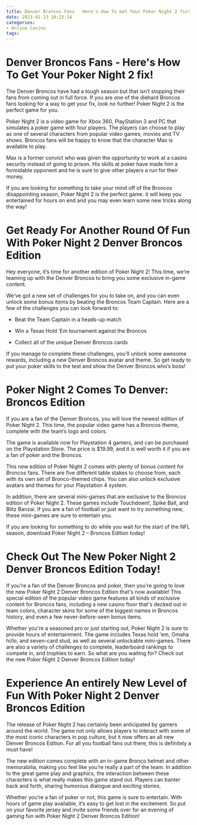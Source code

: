 ```yaml
---
title: Denver Broncos Fans   Here's How To Get Your Poker Night 2 fix!
date: 2023-01-13 10:25:14
categories:
- Online Casino
tags:
---
```



#  Denver Broncos Fans - Here's How To Get Your Poker Night 2 fix!

The Denver Broncos have had a tough season but that isn’t stopping their fans from coming out in full force. If you are one of the diehard Broncos fans looking for a way to get your fix, look no further! Poker Night 2 is the perfect game for you.

Poker Night 2 is a video game for Xbox 360, PlayStation 3 and PC that simulates a poker game with four players. The players can choose to play as one of several characters from popular video games, movies and TV shows. Broncos fans will be happy to know that the character Max is available to play.

Max is a former convict who was given the opportunity to work at a casino security instead of going to prison. His skills at poker have made him a formidable opponent and he is sure to give other players a run for their money.

If you are looking for something to take your mind off of the Broncos disappointing season, Poker Night 2 is the perfect game. it will keep you entertained for hours on end and you may even learn some new tricks along the way!

#  Get Ready For Another Round Of Fun With Poker Night 2 Denver Broncos Edition

Hey everyone, it’s time for another edition of Poker Night 2! This time, we’re teaming up with the Denver Broncos to bring you some exclusive in-game content.

We’ve got a new set of challenges for you to take on, and you can even unlock some bonus items by beating the Broncos Team Captain. Here are a few of the challenges you can look forward to:

- Beat the Team Captain in a heads-up match

- Win a Texas Hold ‘Em tournament against the Broncos

- Collect all of the unique Denver Broncos cards

If you manage to complete these challenges, you’ll unlock some awesome rewards, including a new Denver Broncos avatar and theme. So get ready to put your poker skills to the test and show the Denver Broncos who’s boss!

#  Poker Night 2 Comes To Denver: Broncos Edition

If you are a fan of the Denver Broncos, you will love the newest edition of Poker Night 2. This time, the popular video game has a Broncos theme, complete with the team’s logo and colors.

The game is available now for Playstation 4 gamers, and can be purchased on the Playstation Store. The price is $19.99, and it is well worth it if you are a fan of poker and the Broncos.

This new edition of Poker Night 2 comes with plenty of bonus content for Broncos fans. There are five different table stakes to choose from, each with its own set of Bronco-themed chips. You can also unlock exclusive avatars and themes for your Playstation 4 system.

In addition, there are several mini-games that are exclusive to the Broncos edition of Poker Night 2. These games include Touchdown!, Spike Ball, and Blitz Banzai. If you are a fan of football or just want to try something new, these mini-games are sure to entertain you.

If you are looking for something to do while you wait for the start of the NFL season, download Poker Night 2 – Broncos Edition today!

#  Check Out The New Poker Night 2 Denver Broncos Edition Today!

If you're a fan of the Denver Broncos and poker, then you're going to love the new Poker Night 2 Denver Broncos Edition that's now available! This special edition of the popular video game features all kinds of exclusive content for Broncos fans, including a new casino floor that's decked out in team colors, character skins for some of the biggest names in Broncos history, and even a few never-before-seen bonus items.

Whether you're a seasoned pro or just starting out, Poker Night 2 is sure to provide hours of entertainment. The game includes Texas hold 'em, Omaha hi/lo, and seven-card stud, as well as several unlockable mini-games. There are also a variety of challenges to complete, leaderboard rankings to compete in, and trophies to earn. So what are you waiting for? Check out the new Poker Night 2 Denver Broncos Edition today!

#  Experience An entirely New Level of Fun With Poker Night 2 Denver Broncos Edition

The release of Poker Night 2 has certainly been anticipated by gamers around the world. The game not only allows players to interact with some of the most iconic characters in pop culture, but it now offers an all new Denver Broncos Edition. For all you football fans out there, this is definitely a must have!

The new edition comes complete with an in-game Bronco helmet and other memorabilia, making you feel like you’re really a part of the team. In addition to the great game play and graphics, the interaction between these characters is what really makes this game stand out. Players can banter back and forth, sharing humorous dialogue and exciting stories.

Whether you’re a fan of poker or not, this game is sure to entertain. With hours of game play available, it’s easy to get lost in the excitement. So put on your favorite jersey and invite some friends over for an evening of gaming fun with Poker Night 2 Denver Broncos Edition!